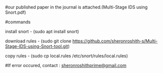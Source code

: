 #our published paper in the journal is attached.(Multi-Stage IDS using Snort.pdf)



#commands

install snort - (sudo apt install snort)

download rules - (sudo git clone https://github.com/sheronroshith-s/Multi-Stage-IDS-using-Snort-tool.git)

copy rules - (sudo cp local.rules /etc/snort/rules/local.rules)



#If error occured, contact : sheronroshithprime@gmail.com
